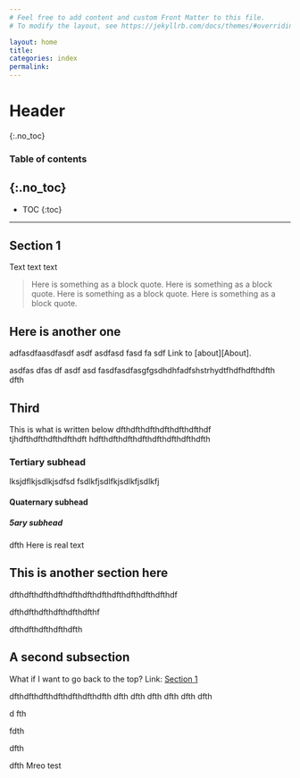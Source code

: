 ```yaml
---
# Feel free to add content and custom Front Matter to this file.
# To modify the layout, see https://jekyllrb.com/docs/themes/#overriding-theme-defaults

layout: home
title:
categories: index
permalink:
---
```

# Header
{:.no_toc} 

### Table of contents
{:.no_toc} 
---
* TOC
{:toc}
---

## Section 1
Text text text
> Here is something as a block quote. Here is something as a block quote. Here is something as a block quote. Here is something as a block quote.

## Here is another one
adfasdfaasdfasdf
asdf
asdfasd
fasd
fa
sdf
Link to [about][About].

asdfas
dfas
df
asdf
asd
fasdfasdfasgfgsdhdhfadfshstrhydtfhdfhdfthdfth
dfth
## Third 
This is what is written below
dfthdfthdfthdfthdfthdfthdf
tjhdfthdfthdfthdfthdft
hdfthdfthdfthdfthdfthdfthdfthdfth
### Tertiary subhead
lksjdflkjsdlkjsdfsd
fsdlkfjsdlfkjsdlkfjsdlkfj
#### Quaternary subhead
##### 5ary subhead
dfth
Here is real text 

## This is another section here 
dfthdfthdfthdfthdfthdfthdfthdfthdfthdfthdfthdf

dfthdfthdfthdfthdfthdfthf




dfthdfthdfthdfthdfth

## A second subsection
What if I want to go back to the top? Link:
[Section 1](#section-1)

dfthdfthdfthdfthdfthdfthdfth
dfth
dfth
dfth
dfth
dfth
dfth

d
fth


fdth

dfth

dfth
Mreo test 